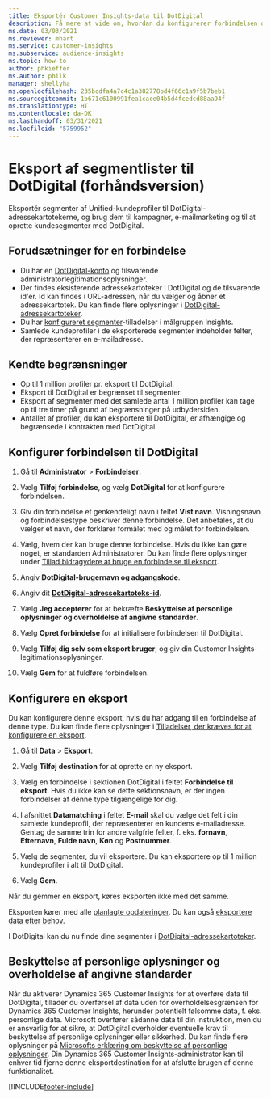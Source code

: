 ```yaml
---
title: Eksportér Customer Insights-data til DotDigital
description: Få mere at vide om, hvordan du konfigurerer forbindelsen og eksporterer til DotDigital.
ms.date: 03/03/2021
ms.reviewer: mhart
ms.service: customer-insights
ms.subservice: audience-insights
ms.topic: how-to
author: phkieffer
ms.author: philk
manager: shellyha
ms.openlocfilehash: 235bcdfa4a7c4c1a382778bd4f66c1a9f5b7beb1
ms.sourcegitcommit: 1b671c6100991fea1cace04b5d4fcedcd88aa94f
ms.translationtype: HT
ms.contentlocale: da-DK
ms.lasthandoff: 03/31/2021
ms.locfileid: "5759952"
---
```

# <a name="export-segment-lists-to-dotdigital-preview"></a>Eksport af segmentlister til DotDigital (forhåndsversion)

Eksportér segmenter af Unified-kundeprofiler til DotDigital-adressekartotekerne, og brug dem til kampagner, e-mailmarketing og til at oprette kundesegmenter med DotDigital. 

## <a name="prerequisites-for-a-connection"></a>Forudsætninger for en forbindelse

-   Du har en [DotDigital-konto](https://dotdigital.com/) og tilsvarende administratorlegitimationsoplysninger.
-   Der findes eksisterende adressekartoteker i DotDigital og de tilsvarende id'er. Id kan findes i URL-adressen, når du vælger og åbner et adressekartotek. Du kan finde flere oplysninger i [DotDigital-adressekartoteker](https://support.dotdigital.com/hc/articles/212211968-Creating-an-address-book).
-   Du har [konfigureret segmenter](segments.md)-tilladelser i målgruppen Insights.
-   Samlede kundeprofiler i de eksporterede segmenter indeholder felter, der repræsenterer en e-mailadresse.

## <a name="known-limitations"></a>Kendte begrænsninger

- Op til 1 million profiler pr. eksport til DotDigital.
- Eksport til DotDigital er begrænset til segmenter.
- Eksport af segmenter med det samlede antal 1 million profiler kan tage op til tre timer på grund af begrænsninger på udbydersiden. 
- Antallet af profiler, du kan eksportere til DotDigital, er afhængige og begrænsede i kontrakten med DotDigital.

## <a name="set-up-connection-to-dotdigital"></a>Konfigurer forbindelsen til DotDigital

1. Gå til **Administrator** > **Forbindelser**.

1. Vælg **Tilføj forbindelse**, og vælg **DotDigital** for at konfigurere forbindelsen.

1. Giv din forbindelse et genkendeligt navn i feltet **Vist navn**. Visningsnavn og forbindelsestype beskriver denne forbindelse. Det anbefales, at du vælger et navn, der forklarer formålet med og målet for forbindelsen.

1. Vælg, hvem der kan bruge denne forbindelse. Hvis du ikke kan gøre noget, er standarden Administratorer. Du kan finde flere oplysninger under [Tillad bidragydere at bruge en forbindelse til eksport](connections.md#allow-contributors-to-use-a-connection-for-exports).

1. Angiv **DotDigital-brugernavn og adgangskode**.

1. Angiv dit **[DotDigital-adressekartoteks-id](https://support.dotdigital.com/hc/articles/212211968-Creating-an-address-book)**.

1. Vælg **Jeg accepterer** for at bekræfte **Beskyttelse af personlige oplysninger og overholdelse af angivne standarder**.

1. Vælg **Opret forbindelse** for at initialisere forbindelsen til DotDigital.

1. Vælg **Tilføj dig selv som eksport bruger**, og giv din Customer Insights-legitimationsoplysninger.

1. Vælg **Gem** for at fuldføre forbindelsen. 

## <a name="configure-an-export"></a>Konfigurere en eksport

Du kan konfigurere denne eksport, hvis du har adgang til en forbindelse af denne type. Du kan finde flere oplysninger i [Tilladelser, der kræves for at konfigurere en eksport](export-destinations.md#set-up-a-new-export).

1. Gå til **Data** > **Eksport**.

1. Vælg **Tilføj destination** for at oprette en ny eksport.

1. Vælg en forbindelse i sektionen DotDigital i feltet **Forbindelse til eksport**. Hvis du ikke kan se dette sektionsnavn, er der ingen forbindelser af denne type tilgængelige for dig.


1. I afsnittet **Datamatching** i feltet **E-mail** skal du vælge det felt i din samlede kundeprofil, der repræsenterer en kundens e-mailadresse. Gentag de samme trin for andre valgfrie felter, f. eks. **fornavn**, **Efternavn**, **Fulde navn**, **Køn** og **Postnummer**.

1. Vælg de segmenter, du vil eksportere. Du kan eksportere op til 1 million kundeprofiler i alt til DotDigital.

1. Vælg **Gem**.

Når du gemmer en eksport, køres eksporten ikke med det samme.

Eksporten kører med alle [planlagte opdateringer](system.md#schedule-tab). Du kan også [eksportere data efter behov](export-destinations.md#run-exports-on-demand). 
 
I DotDigital kan du nu finde dine segmenter i [DotDigital-adressekartoteker](https://support.dotdigital.com/hc/articles/212211968-Creating-an-address-book).


## <a name="data-privacy-and-compliance"></a>Beskyttelse af personlige oplysninger og overholdelse af angivne standarder

Når du aktiverer Dynamics 365 Customer Insights for at overføre data til DotDigital, tillader du overførsel af data uden for overholdelsesgrænsen for Dynamics 365 Customer Insights, herunder potentielt følsomme data, f. eks. personlige data. Microsoft overfører sådanne data til din instruktion, men du er ansvarlig for at sikre, at DotDigital overholder eventuelle krav til beskyttelse af personlige oplysninger eller sikkerhed. Du kan finde flere oplysninger på [Microsofts erklæring om beskyttelse af personlige oplysninger](https://go.microsoft.com/fwlink/?linkid=396732).
Din Dynamics 365 Customer Insights-administrator kan til enhver tid fjerne denne eksportdestination for at afslutte brugen af denne funktionalitet.


[!INCLUDE[footer-include](../includes/footer-banner.md)]
